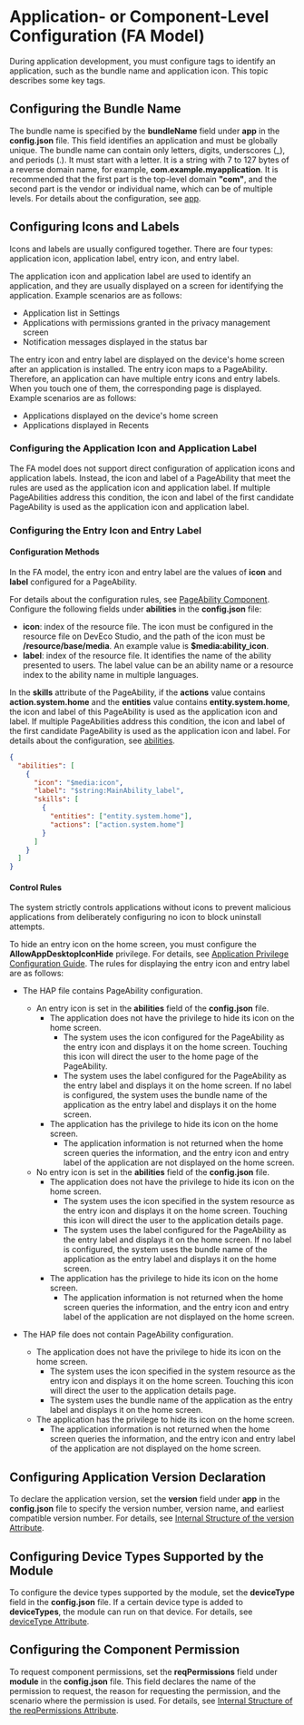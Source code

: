 # Application- or Component-Level Configuration (FA Model)

During application development, you must configure tags to identify an application, such as the bundle name and application icon. This topic describes some key tags.

## Configuring the Bundle Name

The bundle name is specified by the **bundleName** field under **app** in the **config.json** file. This field identifies an application and must be globally unique. The bundle name can contain only letters, digits, underscores (_), and periods (.). It must start with a letter. It is a string with 7 to 127 bytes of a reverse domain name, for example, **com.example.myapplication**. It is recommended that the first part is the top-level domain **"com"**, and the second part is the vendor or individual name, which can be of multiple levels. For details about the configuration, see [app](../quick-start/app-structure.md).

## Configuring Icons and Labels

Icons and labels are usually configured together. There are four types: application icon, application label, entry icon, and entry label.

The application icon and application label are used to identify an application, and they are usually displayed on a screen for identifying the application. Example scenarios are as follows:
* Application list in Settings
* Applications with permissions granted in the privacy management screen
* Notification messages displayed in the status bar


The entry icon and entry label are displayed on the device's home screen after an application is installed. The entry icon maps to a PageAbility. Therefore, an application can have multiple entry icons and entry labels. When you touch one of them, the corresponding page is displayed. Example scenarios are as follows:
* Applications displayed on the device's home screen
* Applications displayed in Recents

### Configuring the Application Icon and Application Label
The FA model does not support direct configuration of application icons and application labels. Instead, the icon and label of a PageAbility that meet the rules are used as the application icon and application label. If multiple PageAbilities address this condition, the icon and label of the first candidate PageAbility is used as the application icon and application label.

### Configuring the Entry Icon and Entry Label
#### Configuration Methods
In the FA model, the entry icon and entry label are the values of **icon** and **label** configured for a PageAbility.

For details about the configuration rules, see [PageAbility Component](pageability-configuration.md). Configure the following fields under **abilities** in the **config.json** file:
* **icon**: index of the resource file. The icon must be configured in the resource file on DevEco Studio, and the path of the icon must be **/resource/base/media**. An example value is **$media:ability_icon**.
* **label**: index of the resource file. It identifies the name of the ability presented to users. The label value can be an ability name or a resource index to the ability name in multiple languages.

In the **skills** attribute of the PageAbility, if the **actions** value contains **action.system.home** and the **entities** value contains **entity.system.home**, the icon and label of this PageAbility is used as the application icon and label. If multiple PageAbilities address this condition, the icon and label of the first candidate PageAbility is used as the application icon and label. For details about the configuration, see [abilities](../quick-start/module-structure.md).

```json
{
  "abilities": [
    {
      "icon": "$media:icon",
      "label": "$string:MainAbility_label",
      "skills": [
        {
          "entities": ["entity.system.home"],
          "actions": ["action.system.home"]
        }
      ]
    }
  ]
}
```
#### Control Rules
The system strictly controls applications without icons to prevent malicious applications from deliberately configuring no icon to block uninstall attempts.

To hide an entry icon on the home screen, you must configure the **AllowAppDesktopIconHide** privilege. For details, see [Application Privilege Configuration Guide](../../device-dev/subsystems/subsys-app-privilege-config-guide.md). The rules for displaying the entry icon and entry label are as follows:

* The HAP file contains PageAbility configuration.
  * An entry icon is set in the **abilities** field of the **config.json** file.
    * The application does not have the privilege to hide its icon on the home screen.
      * The system uses the icon configured for the PageAbility as the entry icon and displays it on the home screen. Touching this icon will direct the user to the home page of the PageAbility.
      * The system uses the label configured for the PageAbility as the entry label and displays it on the home screen. If no label is configured, the system uses the bundle name of the application as the entry label and displays it on the home screen.
    * The application has the privilege to hide its icon on the home screen.
      * The application information is not returned when the home screen queries the information, and the entry icon and entry label of the application are not displayed on the home screen.
  * No entry icon is set in the **abilities** field of the **config.json** file.
    * The application does not have the privilege to hide its icon on the home screen.
      * The system uses the icon specified in the system resource as the entry icon and displays it on the home screen. Touching this icon will direct the user to the application details page.
      * The system uses the label configured for the PageAbility as the entry label and displays it on the home screen. If no label is configured, the system uses the bundle name of the application as the entry label and displays it on the home screen.
    * The application has the privilege to hide its icon on the home screen.
        * The application information is not returned when the home screen queries the information, and the entry icon and entry label of the application are not displayed on the home screen.

* The HAP file does not contain PageAbility configuration.
  * The application does not have the privilege to hide its icon on the home screen.
    * The system uses the icon specified in the system resource as the entry icon and displays it on the home screen. Touching this icon will direct the user to the application details page.
    * The system uses the bundle name of the application as the entry label and displays it on the home screen.
  * The application has the privilege to hide its icon on the home screen.
    * The application information is not returned when the home screen queries the information, and the entry icon and entry label of the application are not displayed on the home screen.

## Configuring Application Version Declaration

To declare the application version, set the **version** field under **app** in the **config.json** file to specify the version number, version name, and earliest compatible version number. For details, see [Internal Structure of the version Attribute](../quick-start/app-structure.md#internal-structure-of-the-version-attribute).

## Configuring Device Types Supported by the Module

To configure the device types supported by the module, set the **deviceType** field in the **config.json** file. If a certain device type is added to **deviceTypes**, the module can run on that device. For details, see [deviceType Attribute](../quick-start/module-structure.md#devicetype-attribute).

## Configuring the Component Permission

To request component permissions, set the **reqPermissions** field under **module** in the **config.json** file. This field declares the name of the permission to request, the reason for requesting the permission, and the scenario where the permission is used. For details, see [Internal Structure of the reqPermissions Attribute](../quick-start/module-structure.md#internal-structure-of-the-reqpermissions-attribute).

 <!--no_check--> 